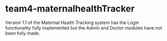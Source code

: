 # team4-maternalhealthTracker
Version 1.1 of  the Maternal Health Tracking system has the Login functionality fully implemented but the Admin and Doctor modules have not been fully made.
